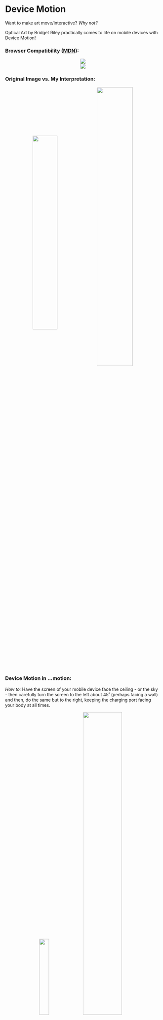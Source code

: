 # Device Motion
Want to make art move/interactive? <i>Why not?</i>

Optical Art by Bridget Riley practically comes to life on mobile devices with Device Motion!
### Browser Compatibility (<a href="https://developer.mozilla.org/en-US/docs/Web/API/Window/devicemotion_event#browser_compatibility">MDN</a>):
<div align="center">
  <img src="https://user-images.githubusercontent.com/70993217/224460875-d3707257-b66f-47d5-839a-44c1fc986044.png"/>
  <br/>
  <img src="https://user-images.githubusercontent.com/70993217/224460878-8c63f0f7-4368-4b2f-9650-3889217358f9.png"/>
</div>

### Original Image vs. My Interpretation:

<div align="center">
  <img align="center" src="https://d7hftxdivxxvm.cloudfront.net/?resize_to=fit&width=800&height=796&quality=80&src=https%3A%2F%2Fd32dm0rphc51dk.cloudfront.net%2FRkVf05cQRyyK5nWo5s8z1w%2Flarge.jpg" width="40%"/> <img align="center" src="https://webpage.pace.edu/zd79703n/homework/hw4/pic1.png" width="48%"/> 
</div>

### Device Motion in ...motion: 
<i>How to:</i> Have the screen of your mobile device face the ceiling - or the sky - then carefully turn the screen to the left about 45˚ (perhaps facing a wall) and then, do the same but to the right, keeping the charging port facing your body at all times.

<div align="center">
  <img src="https://media.giphy.com/media/X3fObwQG38spooLjYF/giphy.gif" width="25%"/><img src="https://dev.opera.com/articles/w3c-device-orientation-api/device-gamma.png" width="50%"/>
</div>
